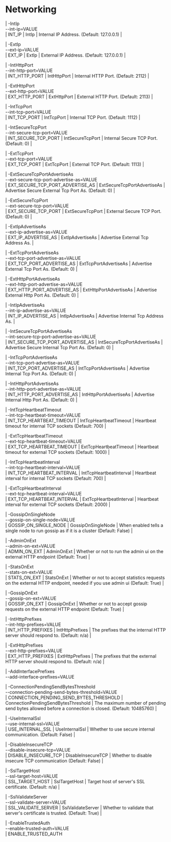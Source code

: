# Networking

| -IntIp<br/>--int-ip=VALUE<br/> | INT_IP | IntIp | Internal IP Address. (Default: 127.0.0.1) |

| -ExtIp<br/>--ext-ip=VALUE<br/> | EXT_IP | ExtIp | External IP Address. (Default: 127.0.0.1) |

| -IntHttpPort<br/>--int-http-port=VALUE<br/> | INT_HTTP_PORT | IntHttpPort | Internal HTTP Port. (Default: 2112) |

| -ExtHttpPort<br/>--ext-http-port=VALUE<br/> | EXT_HTTP_PORT | ExtHttpPort | External HTTP Port. (Default: 2113) |

| -IntTcpPort<br/>--int-tcp-port=VALUE<br/> | INT_TCP_PORT | IntTcpPort | Internal TCP Port. (Default: 1112) |

| -IntSecureTcpPort<br/>--int-secure-tcp-port=VALUE<br/> | INT_SECURE_TCP_PORT | IntSecureTcpPort | Internal Secure TCP Port. (Default: 0) |

| -ExtTcpPort<br/>--ext-tcp-port=VALUE<br/> | EXT_TCP_PORT | ExtTcpPort | External TCP Port. (Default: 1113) |

| -ExtSecureTcpPortAdvertiseAs<br/>--ext-secure-tcp-port-advertise-as=VALUE<br/> | EXT_SECURE_TCP_PORT_ADVERTISE_AS | ExtSecureTcpPortAdvertiseAs | Advertise Secure External Tcp Port As. (Default: 0) |

| -ExtSecureTcpPort<br/>--ext-secure-tcp-port=VALUE<br/> | EXT_SECURE_TCP_PORT | ExtSecureTcpPort | External Secure TCP Port. (Default: 0) |

| -ExtIpAdvertiseAs<br/>--ext-ip-advertise-as=VALUE<br/> | EXT_IP_ADVERTISE_AS | ExtIpAdvertiseAs | Advertise External Tcp Address As. |

| -ExtTcpPortAdvertiseAs<br/>--ext-tcp-port-advertise-as=VALUE<br/> | EXT_TCP_PORT_ADVERTISE_AS | ExtTcpPortAdvertiseAs | Advertise External Tcp Port As. (Default: 0) |

| -ExtHttpPortAdvertiseAs<br/>--ext-http-port-advertise-as=VALUE<br/> | EXT_HTTP_PORT_ADVERTISE_AS | ExtHttpPortAdvertiseAs | Advertise External Http Port As. (Default: 0) |

| -IntIpAdvertiseAs<br/>--int-ip-advertise-as=VALUE<br/> | INT_IP_ADVERTISE_AS | IntIpAdvertiseAs | Advertise Internal Tcp Address As. |

| -IntSecureTcpPortAdvertiseAs<br/>--int-secure-tcp-port-advertise-as=VALUE<br/> | INT_SECURE_TCP_PORT_ADVERTISE_AS | IntSecureTcpPortAdvertiseAs | Advertise Secure Internal Tcp Port As. (Default: 0) |

| -IntTcpPortAdvertiseAs<br/>--int-tcp-port-advertise-as=VALUE<br/> | INT_TCP_PORT_ADVERTISE_AS | IntTcpPortAdvertiseAs | Advertise Internal Tcp Port As. (Default: 0) |

| -IntHttpPortAdvertiseAs<br/>--int-http-port-advertise-as=VALUE<br/> | INT_HTTP_PORT_ADVERTISE_AS | IntHttpPortAdvertiseAs | Advertise Internal Http Port As. (Default: 0) |

| -IntTcpHeartbeatTimeout<br/>--int-tcp-heartbeat-timeout=VALUE<br/> | INT_TCP_HEARTBEAT_TIMEOUT | IntTcpHeartbeatTimeout | Heartbeat timeout for internal TCP sockets (Default: 700) |

| -ExtTcpHeartbeatTimeout<br/>--ext-tcp-heartbeat-timeout=VALUE<br/> | EXT_TCP_HEARTBEAT_TIMEOUT | ExtTcpHeartbeatTimeout | Heartbeat timeout for external TCP sockets (Default: 1000) |

| -IntTcpHeartbeatInterval<br/>--int-tcp-heartbeat-interval=VALUE<br/> | INT_TCP_HEARTBEAT_INTERVAL | IntTcpHeartbeatInterval     | Heartbeat interval for internal TCP sockets (Default: 700) |

| -ExtTcpHeartbeatInterval<br/>--ext-tcp-heartbeat-interval=VALUE<br/> | EXT_TCP_HEARTBEAT_INTERVAL | ExtTcpHeartbeatInterval | Heartbeat interval for external TCP sockets (Default: 2000) |

| -GossipOnSingleNode<br/>--gossip-on-single-node=VALUE<br/> | GOSSIP_ON_SINGLE_NODE | GossipOnSingleNode | When enabled tells a single node to run gossip as if it is a cluster (Default: False) |

| -AdminOnExt<br/>--admin-on-ext=VALUE<br/> | ADMIN_ON_EXT | AdminOnExt | Whether or not to run the admin ui on the external HTTP endpoint (Default: True) |

| -StatsOnExt<br/>--stats-on-ext=VALUE<br/> | STATS_ON_EXT | StatsOnExt | Whether or not to accept statistics requests on the external HTTP endpoint, needed if you use admin ui (Default: True) |

| -GossipOnExt<br/>--gossip-on-ext=VALUE<br/> | GOSSIP_ON_EXT | GossipOnExt | Whether or not to accept gossip requests on the external HTTP endpoint (Default: True) |

| -IntHttpPrefixes<br/>--int-http-prefixes=VALUE<br/> | INT_HTTP_PREFIXES | IntHttpPrefixes | The prefixes that the internal HTTP server should respond to. (Default: n/a) |

| -ExtHttpPrefixes<br/>--ext-http-prefixes=VALUE<br/> | EXT_HTTP_PREFIXES | ExtHttpPrefixes | The prefixes that the external HTTP server should respond to. (Default: n/a) |

| -AddInterfacePrefixes<br/>--add-interface-prefixes=VALUE<br/> 

| -ConnectionPendingSendBytesThreshold<br/>--connection-pending-send-bytes-threshold=VALUE<br/> | CONNECTION_PENDING_SEND_BYTES_THRESHOLD | ConnectionPendingSendBytesThreshold | The maximum number of pending send bytes allowed before a connection is closed. (Default: 10485760) |

| -UseInternalSsl<br/>--use-internal-ssl=VALUE<br/> | USE_INTERNAL_SSL | UseInternalSsl | Whether to use secure internal communication. (Default: False) |

| -DisableInsecureTCP<br/>--disable-insecure-tcp=VALUE<br/> | DISABLE_INSECURE_TCP | DisableInsecureTCP | Whether to disable insecure TCP communication (Default: False) |

| -SslTargetHost<br/>--ssl-target-host=VALUE<br/> | SSL_TARGET_HOST | SslTargetHost | Target host of server's SSL certificate. (Default: n/a) |

| -SslValidateServer<br/>--ssl-validate-server=VALUE<br/> | SSL_VALIDATE_SERVER | SslValidateServer | Whether to validate that server's certificate is trusted. (Default: True) |

| -EnableTrustedAuth<br/>--enable-trusted-auth=VALUE<br/> | ENABLE_TRUSTED_AUTH 
